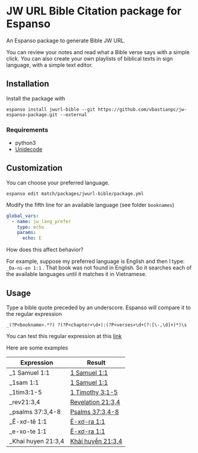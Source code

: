 # JW URL Bible Citation package for Espanso

An Espanso package to generate Bible JW URL.

You can review your notes and read what a Bible verse says with a simple click. You can also create your own playlists of biblical texts in sign language, with a simple text editor.

## Installation

Install the package with

`espanso install jwurl-bible --git https://github.com/vbastianpc/jw-espanso-package.git --external`

### Requirements

- python3
- [Unidecode](https://pypi.org/project/Unidecode/)

## Customization

You can choose your preferred language. 

```espanso edit match/packages/jwurl-bible/package.yml```

Modify the fifth line for an available language (see folder `booknames`)

```yaml
global_vars:
  - name: jw_lang_prefer
    type: echo
    params:
      echo: E
```

How does this affect behavior?

For example, suppose my preferred language is English and then I type: `_Da-ni-en 1:1` . That book was not found in English. So it searches each of the available languages until it matches it in Vietnamese.

## Usage

Type a bible quote preceded by an underscore. Espanso will compare it to the regular expression

```
_(?P<bookname>.*?) ?(?P<chapter>\d+):(?P<verses>\d+(?:[\-,\d]+)*)\s
```

You can test this regular expression at this [link](https://regexr.com/6g6ph)

Here are some examples

| Expression         | Result                                                       |
| ------------------ | ------------------------------------------------------------ |
| _1 Samuel 1:1      | [1 Samuel 1:1](https://www.jw.org/finder?wtlocale=E&bible=09001001) |
| _1sam 1:1          | [1 Samuel 1:1](https://www.jw.org/finder?wtlocale=E&bible=09001001) |
| _1tim3:1-5         | [1 Timothy 3:1-5](https://www.jw.org/finder?wtlocale=E&bible=54003001-54003005) |
| _rev21:3,4         | [Revelation 21:3,4](https://www.jw.org/finder?wtlocale=E&bible=66021003-66021004) |
| _psalms 37:3,4-8   | [Psalms 37:3,4-8](https://www.jw.org/finder?wtlocale=E&bible=19037003-19037008) |
| _Ê-xơ-tê 1:1       | [Ê-xơ-ra 1:1](https://www.jw.org/finder?wtlocale=VT&bible=15001001) |
| _e-xo-te 1:1       | [Ê-xơ-ra 1:1](https://www.jw.org/finder?wtlocale=VT&bible=15001001) |
| _Khai huyen 21:3,4 | [Khải huyền 21:3,4](https://www.jw.org/finder?wtlocale=VT&bible=66021003-66021004) |

